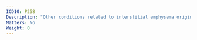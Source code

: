 ```yaml
---
ICD10: P258
Description: "Other conditions related to interstitial emphysema originating in the perinatal period"
Matters: No
Weight: 0
---
```

